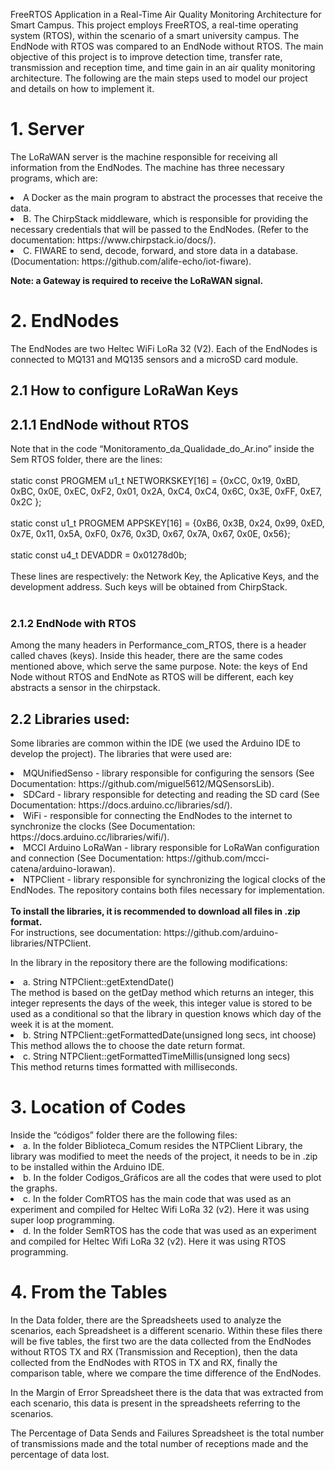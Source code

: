 FreeRTOS Application in a Real-Time Air Quality Monitoring Architecture for Smart Campus.
This project employs FreeRTOS, a real-time operating system (RTOS), within the scenario of a smart university campus. The EndNode with RTOS was compared to an EndNode without RTOS. The main objective of this project is to improve detection time, transfer rate, transmission and reception time, and time gain in an air quality monitoring architecture.  The following are the main steps used to model our project and details on how to implement it.

# 1.	Server</h1>
<p>The LoRaWAN server is the machine responsible for receiving all information from the EndNodes. The machine has three necessary programs, which are:</p>
<li>A	Docker as the main program to abstract the processes that receive the data.</li>
<li>B.	The ChirpStack middleware, which is responsible for providing the necessary credentials that will be passed to the EndNodes.
(Refer to the documentation: https://www.chirpstack.io/docs/). </li>
<li>C.	FIWARE to send, decode, forward, and store data in a database.
(Documentation: https://github.com/alife-echo/iot-fiware). </li>
<p></p>
<b>Note: a Gateway is required to receive the LoRaWAN signal.</b>

<h1>2.	EndNodes</h1>
The EndNodes are two Heltec WiFi LoRa 32 (V2). Each of the EndNodes is connected to MQ131 and MQ135 sensors and a microSD card module.
<h2>2.1	How to configure LoRaWan Keys</h2>

<h2>2.1.1	EndNode without RTOS</h2>
Note that in the code “Monitoramento_da_Qualidade_do_Ar.ino” inside the Sem RTOS folder, there are the lines:</br><br>
static const PROGMEM u1_t NETWORKSKEY[16] = {0xCC, 0x19, 0xBD, 0xBC, 0x0E, 0xEC, 0xF2, 0x01, 0x2A, 0xC4, 0xC4, 0x6C, 0x3E, 0xFF, 0xE7, 0x2C };<br><br>
static const u1_t PROGMEM APPSKEY[16] = {0xB6, 0x3B, 0x24, 0x99, 0xED, 0x7E, 0x11, 0x5A, 0xF0, 0x76, 0x3D, 0x67, 0x7A, 0x67, 0x0E, 0x56};<br><br>
static const u4_t DEVADDR = 0x01278d0b;<br><br>
These lines are respectively: the Network Key, the Aplicative Keys, and the development address. Such keys will be obtained from ChirpStack.<br><br>

<h3>2.1.2	EndNode with RTOS</h3>
Among the many headers in Performance_com_RTOS, there is a header called chaves (keys). Inside this header, there are the same codes mentioned above, which serve the same purpose.
Note: the keys of End Node without RTOS and EndNote as RTOS will be different, each key abstracts a sensor in the chirpstack.

<h2>2.2	Libraries used:</h2>
<p>Some libraries are common within the IDE (we used the Arduino IDE to develop the project). 
The libraries that were used are:</p>
<li>MQUnifiedSenso - library responsible for configuring the sensors (See Documentation: https://github.com/miguel5612/MQSensorsLib).</li>
<li>SDCard - library responsible for detecting and reading the SD card (See Documentation: https://docs.arduino.cc/libraries/sd/).</li>
<li>WiFi - responsible for connecting the EndNodes to the internet to synchronize the clocks (See Documentation: https://docs.arduino.cc/libraries/wifi/).</li>
<li>MCCI Arduino LoRaWan - library responsible for LoRaWan configuration and connection (See Documentation: https://github.com/mcci-catena/arduino-lorawan).</li>
<li>NTPClient - library responsible for synchronizing the logical clocks of the EndNodes. The repository contains both files necessary for implementation.</li><br>
<b>To install the libraries, it is recommended to download all files in .zip format.</b><br>
For instructions, see documentation: https://github.com/arduino-libraries/NTPClient.<br>
<p>In the library in the repository there are the following modifications:
<li>a.	String NTPClient::getExtendDate() <br>
The method is based on the getDay method which returns an integer, this integer represents the days of the week, this integer value is stored to be used as a conditional so that the library in question knows which day of the week it is at the moment.</li>
<li>b.	String NTPClient::getFormattedDate(unsigned long secs, int choose)<br>
This method allows the to choose the date return format.</li>
<li>c.	String NTPClient::getFormattedTimeMillis(unsigned long secs)<br>
This method returns times formatted with milliseconds.</li></p>

<h1> 3.	Location of Codes</h1>
Inside the “códigos” folder there are the following files:
<li>a.	In the folder Biblioteca_Comum resides the NTPClient Library, the library was modified to meet the needs of the project, it needs to be in .zip to be installed within the Arduino IDE.</li>
<li>b.	In the folder Codigos_Gráficos are all the codes that were used to plot the graphs.</li>
<li>c.	In the folder ComRTOS has the main code that was used as an experiment and compiled for Heltec Wifi LoRa 32 (v2). Here it was using super loop programming. </li>
<li>d.	In the folder SemRTOS has the code that was used as an experiment and compiled for Heltec Wifi LoRa 32 (v2). Here it was using RTOS programming.</li>
<h1>4. From the Tables </h1>
<p> In the Data folder, there are the Spreadsheets used to analyze the scenarios, each Spreadsheet is a different scenario.
Within these files there will be five tables, the first two are the data collected from the EndNodes without RTOS TX and RX (Transmission and Reception), then the data collected from the EndNodes with RTOS in TX and RX, finally the comparison table, where we compare the time difference of the EndNodes. </p>
<p> In the Margin of Error Spreadsheet there is the data that was extracted from each scenario, this data is present in the spreadsheets referring to the scenarios. </p>
<p> The Percentage of Data Sends and Failures Spreadsheet is the total number of transmissions made and the total number of receptions made and the percentage of data lost. </p>